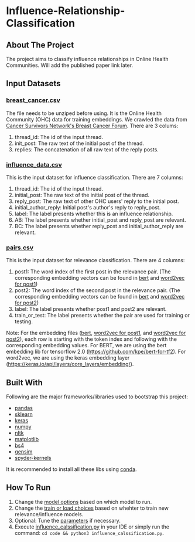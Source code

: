 # Influence-Relationship-Classification
## About The Project
The project aims to classify influence relationships in Online Health Communities. Will add the published paper link later.
## Input Datasets
### [breast_cancer.csv](./intermediate_data)
The file needs to be unziped before using. It is the Online Health Community (OHC) data for training embeddings. We crawled the data from [Cancer Survivors Network's Breast Cancer Forum](https://csn.cancer.org/forum/127).
There are 3 colums:
1. thread_id: The id of the input thread.
2. init_post: The raw text of the initial post of the thread.
3. replies: The concatenation of all raw text of the reply posts.
### [influence_data.csv](./influence_data/influence_data.csv)
This is the input dataset for influence classification. There are 7 columns:
1. thread_id: The id of the input thread.
2. initial_post: The raw text of the initial post of the thread.
3. reply_post: The raw text of other OHC users' reply to the initial post.
4. initial_author_reply: Initial post's author's reply to reply_post.
5. label: The label presents whether this is an influence relationship.
6. AB: The label presents whether initial_post and reply_post are relevant.
7. BC: The label presents whether reply_post and initial_author_reply are relevant.
### [pairs.csv](./relevant_classification_model/pairs.csv)
This is the input dataset for relevance classification. There are 4 columns:
1. post1: The word index of the first post in the relevance pair. (The corresponding embedding vectors can be found in [bert](./relevant_classification_model/bert_embedding.csv.zip) and [word2vec for post1](./relevant_classification_model/post1_word2vec_embedding.csv.zip))
2. post2: The word index of the second post in the relevance pair. (The corresponding embedding vectors can be found in [bert](./relevant_classification_model/bert_embedding.csv.zip) and [word2vec for post2](./relevant_classification_model/post2_word2vec_embedding.csv.zip))
3. label: The label presents whether post1 and post2 are relevant.
4. train_or_test: The label presents whether the pair are used for training or testing.

Note: For the embedding files ([bert](./relevant_classification_model/bert_embedding.csv.zip), [word2vec for post1](./relevant_classification_model/post1_word2vec_embedding.csv.zip), and [word2vec for post2](./relevant_classification_model/post2_word2vec_embedding.csv.zip)), each row is starting with the token index and following with the corresponding embedding values. For BERT, we are using the bert embedding lib for tensorflow 2.0 (https://github.com/kpe/bert-for-tf2). For word2vec, we are using the keras embedding layer (https://keras.io/api/layers/core_layers/embedding/).
## Built With
Following are the major frameworks/libraries used to bootstrap this project:
* [pandas](https://pandas.pydata.org/)
* [sklearn](https://scikit-learn.org/stable/)
* [keras](https://keras.io/)
* [numpy](https://numpy.org/)
* [nltk](https://www.nltk.org/)
* [matplotlib](https://matplotlib.org/)
* [bs4](https://pypi.org/project/bs4/)
* [gensim](https://radimrehurek.com/gensim/)
* [spyder-kernels](https://pypi.org/project/spyder-kernels/)

It is recommended to install all these libs using [conda](https://docs.conda.io/en/latest/index.html#).
## How To Run
1. Change the [model options](./code/influence_calssification.py#L16-L35) based on which model to run.
2. Change the [train or load choices](./code/influence_calssification.py#L153-L156) based on whehter to train new relevance/influence models.
3. Optional: Tune the [parameters](./code/influence_calssification.py#L51-L73) if necessary.
4. Execute [influence_calssification.py](./code/influence_calssification.py) in your IDE or simply run the command: `cd code && python3 influence_calssification.py`.
